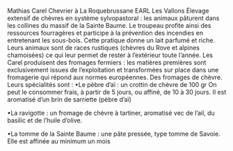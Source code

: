 Mathias Carel
Chevrier à La Roquebrussane
EARL Les Vallons
Élevage extensif de chèvres en système sylvopastoral : les animaux pâturent dans les collines du massif de la Sainte Baume. Le troupeau profite ainsi des ressources fourragères et participe à la prévention des incendies en entretenant les sous-bois. Cette pratique donne un lait parfumé et riche.
Leurs animaux sont de races rustiques (chèvres du Rove et alpines chamoisées) ce qui leur permet de rester à l’extérieur toute l’année. Les Carel produisent des fromages fermiers : les matières premières sont exclusivement issues de l’exploitation et transformées sur place dans une fromagerie qui répond aux normes européennes.
Des fromages de chèvre. Leurs spécialités sont :
•Le pèbre d’aï : un crottin de chèvre de 100 gr On peut le consommer frais, à partir de 5 jours, ou affiné, de 10 à 30 jours. Il est aromatisé d’un brin de sarriette (pèbre d’aï)

•La ravigotte : un fromage de chèvre à tartiner, aromatisé vec de l’ail, du basilic et de l’huile d’olive.

•La tomme de la Sainte Baume : une pâte pressée, type tomme de Savoie. Elle est affinée au minimum un mois

